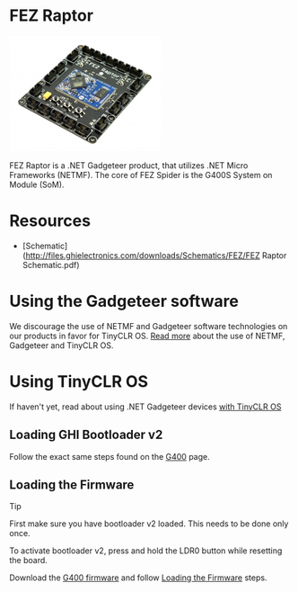 # FEZ Raptor

![FEZ Raptor](images/fez_raptor.jpg)

FEZ Raptor is a .NET Gadgeteer product, that utilizes .NET Micro Frameworks (NETMF). The core of FEZ Spider is the G400S System on Module (SoM).

# Resources
* [Schematic](http://files.ghielectronics.com/downloads/Schematics/FEZ/FEZ Raptor Schematic.pdf)

# Using the Gadgeteer software
We discourage the use of NETMF and Gadgeteer software technologies on our products in favor for TinyCLR OS. [Read more](intro.md) about the use of NETMF, Gadgeteer and TinyCLR OS.

# Using TinyCLR OS
If haven't yet, read about using .NET Gadgeteer devices [with TinyCLR OS](intro.md#with-tinyclr-os)

## Loading GHI Bootloader v2
Follow the exact same steps found on the [G400](../../products/g400.md) page.

## Loading the Firmware

> [!Tip]
> First make sure you have bootloader v2 loaded. This needs to be done only once.

To activate bootloader v2, press and hold the LDR0 button while resetting the board.

Download the [G400 firmware](../../../tinyclr/downloads.md#g400) and follow [Loading the Firmware](../../loaders/ghi_bootloader.md#loading-the-firmware) steps.


